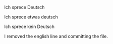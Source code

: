 Ich sprece Deutsch

Ich sprece etwas deutsch

Ich sprece kein Deutsch


I removed the english line and committing the file.

